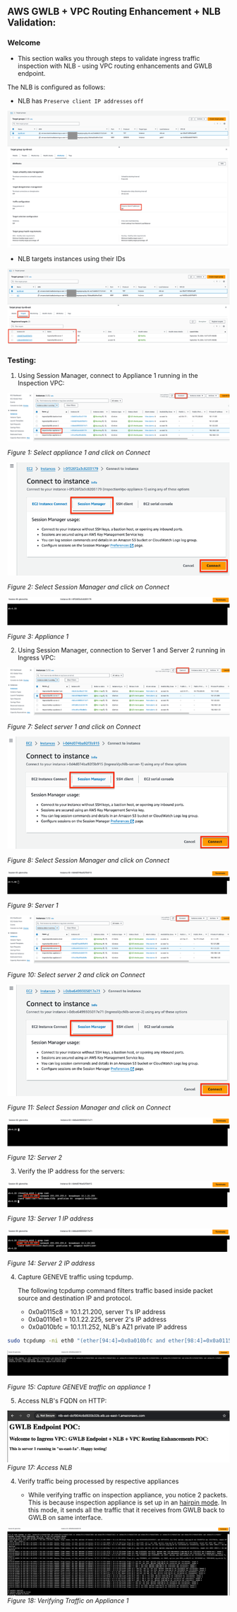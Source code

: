 ## AWS GWLB + VPC Routing Enhancement + NLB Validation:

### Welcome

* This section walks you through steps to validate ingress traffic inspection with NLB - using VPC routing enhancements and GWLB endpoint.

The NLB is configured as follows:

- NLB has `Preserve client IP addresses` `off`

![NLB Preserve client IP addresses off](./images/ingress-nlb/nlb-target-group-preserve-client-ip-off.png)

- NLB targets instances using their IDs

![NLB target instances by ID](./images/ingress-nlb/nlb-target-group-target-instance-id.png)

### Testing:

1. Using Session Manager, connect to Appliance 1 running in the Inspection VPC:

![EC2 console connect to appliance 1](images/ingress-nlb/connect_appliance_1_a.png)

*Figure 1: Select appliance 1 and click on Connect*

![appliance 1 session manager connect](images/ingress-nlb/connect_appliance_1_b.png)

*Figure 2: Select Session Manager and click on Connect*

![appliance 1 session manager](images/ingress-nlb/connect_appliance_1_c.png)

*Figure 3: Appliance 1*

2. Using Session Manager, connection to Server 1 and Server 2 running in Ingress VPC:

![EC2 console connect to server 1](images/ingress-nlb/ingress_connect_server_1_a.png)

*Figure 7: Select server 1 and click on Connect*

![server 1 session manager connect](images/ingress-nlb/ingress_connect_server_1_b.png)

*Figure 8: Select Session Manager and click on Connect*

![server 1 session manager](images/ingress-nlb/ingress_connect_server_1_c.png)

*Figure 9: Server 1*

![EC2 console connect to server 2](images/ingress-nlb/ingress_connect_server_2_a.png)

*Figure 10: Select server 2 and click on Connect*

![server 2 session manager connect](images/ingress-nlb/ingress_connect_server_2_b.png)

*Figure 11: Select Session Manager and click on Connect*

![server 2 session manager](images/ingress-nlb/ingress_connect_server_2_c.png)

*Figure 12: Server 2*

3. Verify the IP address for the servers:

![Server 1 IP address](images/ingress-nlb/ingress_server_1_ip.png)

*Figure 13: Server 1 IP address*

![Server 2 IP address](images/ingress-nlb/ingress_server_2_ip.png)

*Figure 14: Server 2 IP address*

4. Capture GENEVE traffic using tcpdump.

   The following tcpdump command filters traffic based inside packet source and destination IP and protocol.

   * 0x0a0115c8 = 10.1.21.200, server 1's IP address
   * 0x0a0116e1 = 10.1.22.225, server 2's IP address
   * 0x0a010bfc = 10.1.11.252, NLB's AZ1 private IP address

```bash
sudo tcpdump -ni eth0 "(ether[94:4]=0x0a010bfc and ether[98:4]=0x0a0115c8) or (ether[94:4]=0x0a010bfc and ether[98:4]=0x0a0116e1) or (ether[94:4]=0x0a0115c8 and ether[98:4]=0x0a010bfc) or (ether[94:4]=0x0a0116e1 and ether[98:4]=0x0a010bfc) and (ether[91:1]=0x06)"
```

![tcp dump command on appliance 1](images/ingress-nlb/ingress_tcpdump_appliance_1.png)

*Figure 15: Capture GENEVE traffic on appliance 1*

5. Access NLB's FQDN on HTTP:

![NLB FQDN on browser](images/ingress-nlb/ingress_access_nlb_fqdn_server1.png)
*Figure 17: Access NLB*

4. Verify traffic being processed by respective appliances

   * While verifying traffic on inspection appliance, you notice 2 packets. This is because inspection appliance is set up in an [hairpin mode](../../aws-cli/gwlb/configure_iptables_al2.md). In this mode, it sends all the traffic that it receives from GWLB back to GWLB on same interface.

![tcp dump result on appliance 1](images/ingress-nlb/ingress_tcpdump_appliance_1_verify_1.png)
*Figure 18: Verifying Traffic on Appliance 1*
